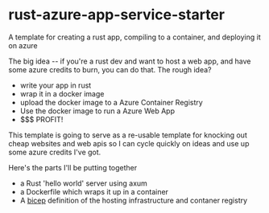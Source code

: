 # rust-azure-app-service-starter

A template for creating a rust app, compiling to a container, and deploying it on azure

The big idea -- if you're a rust dev and want to host a web app, and have some azure credits to burn, you can do that. The rough idea?

- write your app in rust
- wrap it in a docker image
- upload the docker image to a Azure Container Registry
- Use the docker image to run a Azure Web App
- $$$ PROFIT!

This template is going to serve as a re-usable template for knocking out cheap websites and web apis so I can cycle quickly on ideas and use up some azure credits I've got.

Here's the parts I'll be putting together

- a Rust 'hello world' server using axum
- a Dockerfile which wraps it up in a container
- A [bicep](https://learn.microsoft.com/en-us/azure/azure-resource-manager/bicep/quickstart-create-bicep-use-visual-studio-code?tabs=CLI) definition of the hosting infrastructure and contaner registry
